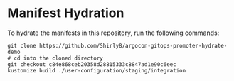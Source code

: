 # Manifest Hydration

To hydrate the manifests in this repository, run the following commands:

```shell
git clone https://github.com/Shirly8/argocon-gitops-promoter-hydrate-demo
# cd into the cloned directory
git checkout c84e868ceb20358d28815333c8847ad1e90c6eec
kustomize build ./user-configuration/staging/integration
```

